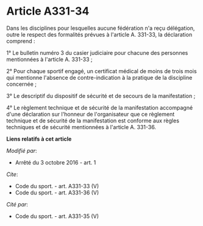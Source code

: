 # Article A331-34

Dans les disciplines pour lesquelles aucune fédération n'a reçu délégation, outre le respect des formalités prévues à
l'article A. 331-33, la déclaration comprend : 

1° Le bulletin numéro 3 du casier judiciaire pour chacune des personnes mentionnées à l'article A. 331-33 ; 

2° Pour chaque sportif engagé, un certificat médical de moins de trois mois qui mentionne l'absence de contre-indication à la
pratique de la discipline concernée ; 

3° Le descriptif du dispositif de sécurité et de secours de la manifestation ; 

4° Le règlement technique et de sécurité de la manifestation accompagné d'une déclaration sur l'honneur de l'organisateur que
ce règlement technique et de sécurité de la manifestation est conforme aux règles techniques et de sécurité mentionnées à
l'article A. 331-36.

**Liens relatifs à cet article**

_Modifié par_:

  - Arrêté du 3 octobre 2016 - art. 1

_Cite_:

  - Code du sport. - art. A331-33 (V)
  - Code du sport. - art. A331-36 (V)

_Cité par_:

  - Code du sport. - art. A331-35 (V)
